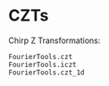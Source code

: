 # CZTs
Chirp Z Transformations:

```@docs
FourierTools.czt
FourierTools.iczt
FourierTools.czt_1d
```
